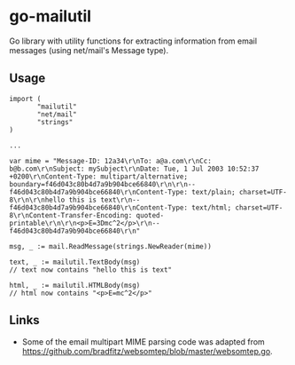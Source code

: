 go-mailutil
====================

Go library with utility functions for extracting information from email messages (using
net/mail's Message type).


Usage
--------------------

    import (
           "mailutil"
           "net/mail"
           "strings"
    )
    
    ...
    
    var mime = "Message-ID: 12a34\r\nTo: a@a.com\r\nCc: b@b.com\r\nSubject: mySubject\r\nDate: Tue, 1 Jul 2003 10:52:37 +0200\r\nContent-Type: multipart/alternative; boundary=f46d043c80b4d7a9b904bce66840\r\n\r\n--f46d043c80b4d7a9b904bce66840\r\nContent-Type: text/plain; charset=UTF-8\r\n\r\nhello this is text\r\n--f46d043c80b4d7a9b904bce66840\r\nContent-Type: text/html; charset=UTF-8\r\nContent-Transfer-Encoding: quoted-printable\r\n\r\n<p>E=3Dmc^2</p>\r\n--f46d043c80b4d7a9b904bce66840\r\n"

    msg, _ := mail.ReadMessage(strings.NewReader(mime))

    text, _ := mailutil.TextBody(msg)
    // text now contains "hello this is text"

    html, _ := mailutil.HTMLBody(msg)
    // html now contains "<p>E=mc^2</p>"


Links
--------------------

* Some of the email multipart MIME parsing code was adapted from
  https://github.com/bradfitz/websomtep/blob/master/websomtep.go.
